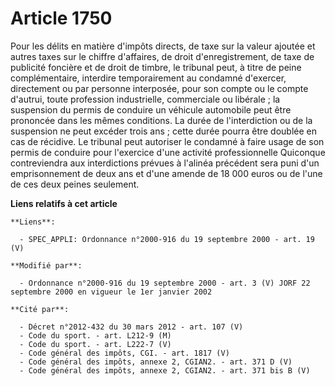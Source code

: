 # Article 1750

Pour les délits en matière d'impôts directs, de taxe sur la valeur ajoutée et autres taxes sur le chiffre d'affaires, de
droit d'enregistrement, de taxe de publicité foncière et de droit de timbre, le tribunal peut, à titre de peine
complémentaire, interdire temporairement au condamné d'exercer, directement ou par personne interposée, pour son compte ou le
compte d'autrui, toute profession industrielle, commerciale ou libérale ; la suspension du permis de conduire un véhicule
automobile peut être prononcée dans les mêmes conditions. La durée de l'interdiction ou de la suspension ne peut excéder
trois ans ; cette durée pourra être doublée en cas de récidive. Le tribunal peut autoriser le condamné à faire usage de son
permis de conduire pour l'exercice d'une activité professionnelle    Quiconque contreviendra aux interdictions prévues à
l'alinéa précédent sera puni d'un emprisonnement de deux ans et d'une amende de 18 000 euros ou de l'une de ces deux peines
seulement.

**Liens relatifs à cet article**

	**Liens**:

	  - SPEC_APPLI: Ordonnance n°2000-916 du 19 septembre 2000 - art. 19 (V)

	**Modifié par**:

	  - Ordonnance n°2000-916 du 19 septembre 2000 - art. 3 (V) JORF 22 septembre 2000 en vigueur le 1er janvier 2002

	**Cité par**:

	  - Décret n°2012-432 du 30 mars 2012 - art. 107 (V)
	  - Code du sport. - art. L212-9 (M)
	  - Code du sport. - art. L222-7 (V)
	  - Code général des impôts, CGI. - art. 1817 (V)
	  - Code général des impôts, annexe 2, CGIAN2. - art. 371 D (V)
	  - Code général des impôts, annexe 2, CGIAN2. - art. 371 bis B (V)
